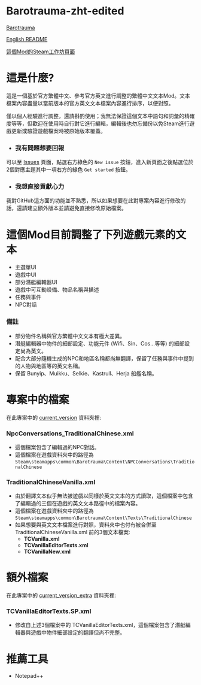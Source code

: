 # Barotrauma-zht-edited
[Barotrauma](https://store.steampowered.com/app/602960/Barotrauma/)

[English README](./README_eng.md)

[這個Mod的Steam工作坊頁面](https://steamcommunity.com/sharedfiles/filedetails/?id=2804180128)

# 這是什麼?
這是一個基於官方繁體中文、參考官方英文進行調整的繁體中文文本Mod。文本檔案內容盡量以當前版本的官方英文文本檔案內容進行排序，以便對照。

僅以個人經驗進行調整，還請斟酌使用；我無法保證這個文本中語句和詞彙的精確度等等，但歡迎在使用時自行對它進行編輯，編輯後也勿忘備份以免Steam進行遊戲更新或驗證遊戲檔案時被原始版本覆蓋。

- ### 我有問題想要回報
可以至 [Issues](https://github.com/nokau/Barotrauma.zht.edited.mod/issues) 頁面，點選右方綠色的 `New issue` 按鈕，進入新頁面之後點選位於2個對應主題其中一項右方的綠色 `Get started` 按鈕。

- ### 我想直接貢獻心力
我對GitHub這方面的功能並不熟悉，所以如果想要在此對專案內容進行修改的話，還請建立額外版本並請避免直接修改原始檔案。

# 這個Mod目前調整了下列遊戲元素的文本
- 主選單UI
- 遊戲中UI
- 部分潛艇編輯器UI
- 遊戲中可互動設備、物品名稱與描述
- 任務與事件
- NPC對話

### 備註
- 部分物件名稱與官方繁體中文文本有極大差異。
- 潛艇編輯器中物件的細部設定、功能元件 (Wifi、Sin、Cos...等等) 的細部設定尚為英文。
- 配合大部分隨機生成的NPC和地區名稱都尚無翻譯，保留了任務與事件中提到的人物與地區等的英文名稱。
- 保留 Bunyip、Muikku、Selkie、Kastrull、Herja 船艦名稱。

# 專案中的檔案
在此專案中的 [current_version](./current_version) 資料夾裡:

### NpcConversations_TraditionalChinese.xml
- 這個檔案包含了編輯過的NPC對話。
- 這個檔案在遊戲資料夾中的路徑為`Steam\steamapps\common\Barotrauma\Content\NPCConversations\TraditionalChinese`

### TraditionalChineseVanilla.xml
- 由於翻譯文本似乎無法被遊戲以同樣於英文文本的方式讀取，這個檔案中包含了編輯過的三個在遊戲的英文文本路徑中的檔案內容。
- 這個檔案在遊戲資料夾中的路徑為`Steam\steamapps\common\Barotrauma\Content\Texts\TraditionalChinese`
- 如果想要與英文文本檔案進行對照，資料夾中也付有被合併至 TraditionalChineseVanilla.xml 前的3個文本檔案:
  - **TCVanilla.xml**
  - **TCVanillaEditorTexts.xml**
  - **TCVanillaNew.xml**

# 額外檔案
在此專案中的 [current_version_extra](./current_version_extra) 資料夾裡:

### TCVanillaEditorTexts.SP.xml
 - 修改自上述3個檔案中的 TCVanillaEditorTexts.xml，這個檔案包含了潛艇編輯器與遊戲中物件細部設定的翻譯但尚不完整。

# 推薦工具
- Notepad++
